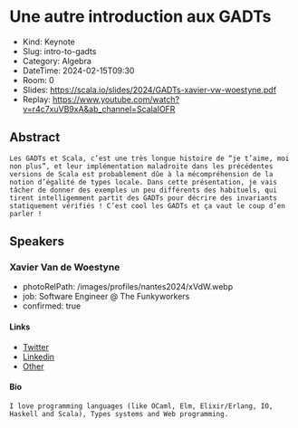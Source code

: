 # Une autre introduction aux GADTs

- Kind: Keynote
- Slug: intro-to-gadts
- Category: Algebra
- DateTime: 2024-02-15T09:30
- Room: 0
- Slides: https://scala.io/slides/2024/GADTs-xavier-vw-woestyne.pdf
- Replay: https://www.youtube.com/watch?v=r4c7xuVB9xA&ab_channel=ScalaIOFR

## Abstract

```
Les GADTs et Scala, c’est une très longue histoire de “je t’aime, moi non plus”, et leur implémentation maladroite dans les précédentes versions de Scala est probablement dûe à la mécompréhension de la notion d’égalité de types locale. Dans cette présentation, je vais tâcher de donner des exemples un peu différents des habituels, qui tirent intelligemment partit des GADTs pour décrire des invariants statiquement vérifiés ! C’est cool les GADTs et ça vaut le coup d’en parler !
```

## Speakers

### Xavier Van de Woestyne

- photoRelPath: /images/profiles/nantes2024/xVdW.webp
- job: Software Engineer @ The Funkyworkers
- confirmed: true

#### Links

- [Twitter](http://twitter.com/vdwxv)
- [Linkedin](https://www.linkedin.com/in/xavdw)
- [Other](https://xvw.lol)

#### Bio

```
I love programming languages (like OCaml, Elm, Elixir/Erlang, IO, Haskell and Scala), Types systems and Web programming.
```

